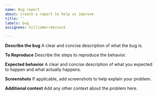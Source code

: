 ```yaml
---
name: Bug report
about: Create a report to help us improve
title: ''
labels: bug
assignees: GillisWerrebrouck

---
```


**Describe the bug**
A clear and concise description of what the bug is.

**To Reproduce**
Describe the steps to reproduce the behavior.

**Expected behavior**
A clear and concise description of what you expected to happen and what actually happens.

**Screenshots**
If applicable, add screenshots to help explain your problem.

**Additional context**
Add any other context about the problem here.
